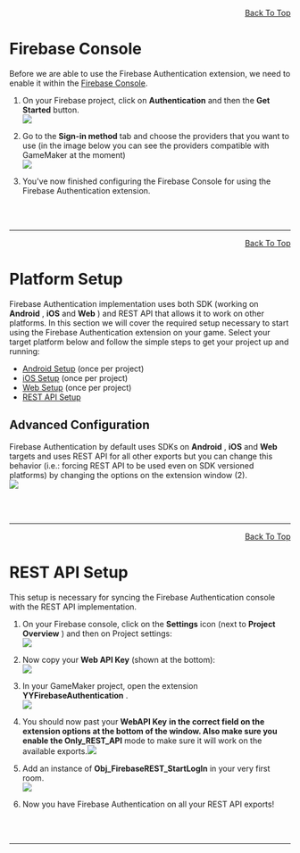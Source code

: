 <a id="top"></a>
<!-- Page HTML do not touch -->
<a /><p align="right">[Back To Top](#top)</p>

# <a name="Firebase_Console">Firebase Console

  Before we are able to use the Firebase Authentication extension, we need to enable it within the [Firebase Console](https://console.firebase.google.com/).

1. On your Firebase project, click on **Authentication** and then the **Get Started** button.<br>
          ![](https://github.com/YoYoGames/GMEXT-Firebase/blob/main/docs/assets/authenticationEnable.PNG)

2. Go to the **Sign-in method** tab and choose the providers that you want to use (in the image below you can see the providers compatible with GameMaker at the moment)<br>
      ![](https://github.com/YoYoGames/GMEXT-Firebase/blob/main/docs/assets/authenticationProviders.PNG)

3. You've now finished configuring the Firebase Console for using the Firebase Authentication extension.


<br><br>

---

<!-- Page HTML do not touch -->
<a /><p align="right">[Back To Top](#top)</p>

# <a name="Platform Setup">Platform Setup

  Firebase Authentication implementation uses both SDK (working on **Android** , **iOS** and **Web** ) and REST API that allows it to work on other platforms. In this section we will cover the required setup necessary to start using the Firebase Authentication extension on your game.
  Select your target platform below and follow the simple steps to get your project up and running:

* [Android Setup](Platform-Setup#Android_Setup) (once per project)
* [iOS Setup](Platform-Setup#iOS Setup) (once per project)
* [Web Setup](Platform-Setup#Web_Setup) (once per project)
* [REST API Setup](#REST_API_Setup)

## Advanced Configuration

  Firebase Authentication by default uses SDKs on **Android** , **iOS** and **Web** targets and uses REST API for all other exports but you can change this behavior (i.e.: forcing REST API to be used even on SDK versioned platforms) by changing the options on the extension window (2).<br>
    ![](https://github.com/YoYoGames/GMEXT-Firebase/blob/main/docs/assets/authenticationExtOptions.png)


<br><br>

---

<!-- Page HTML do not touch -->
<a /><p align="right">[Back To Top](#top)</p>

# <a name="REST_API_Setup">REST API Setup

  This setup is necessary for syncing the Firebase Authentication console with the REST API implementation.

1. On your Firebase console, click on the **Settings** icon (next to **Project Overview** ) and then on Project settings:<br>
        ![](https://github.com/YoYoGames/GMEXT-Firebase/blob/main/docs/assets/setupProjectSettings.PNG)

2. Now copy your **Web API Key** (shown at the bottom):<br>
          ![](https://github.com/YoYoGames/GMEXT-Firebase/blob/main/docs/assets/setupProjectSettingsPage.png)

3. In your GameMaker project, open the extension **YYFirebaseAuthentication** .<br>
      ![](https://github.com/YoYoGames/GMEXT-Firebase/blob/main/docs/assets/authenticationExtension.png)

4. You should now past your **WebAPI Key**  **in the correct field on the extension options at the bottom of the window. Also make sure you enable the Only_REST_API** mode to make sure it will work on the available exports.![](https://github.com/YoYoGames/GMEXT-Firebase/blob/main/docs/assets/authenticationExtOptions.png)

5. Add an instance of **Obj_FirebaseREST_StartLogIn**  in your very first room.<br>
      ![](https://github.com/YoYoGames/GMEXT-Firebase/blob/main/docs/assets/authenticationRESTStartLogIn.PNG)

6. Now you have Firebase Authentication on all your REST API exports!


<br><br>

---